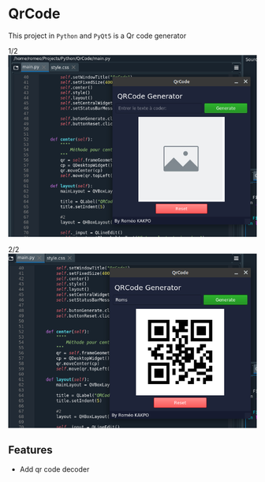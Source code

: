 # QrCode

This project in `Python` and `PyQt5` is a Qr code generator

1/2
![Alt text](readme_img/1.png?raw=true "Title")

2/2
![Alt text](readme_img/2.png?raw=true "Title")

## Features

- Add qr code decoder
